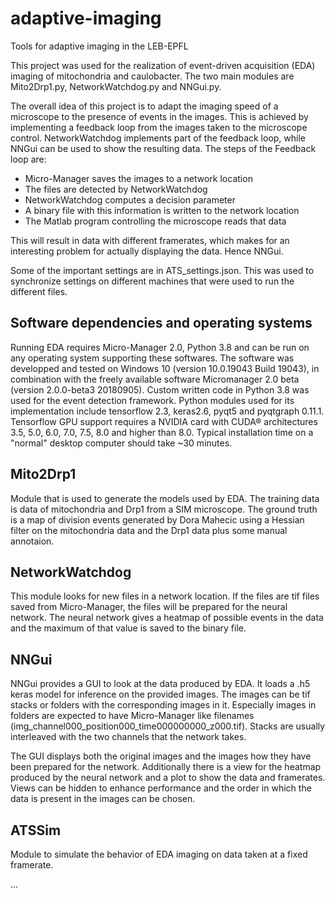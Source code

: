 # adaptive-imaging
Tools for adaptive imaging in the LEB-EPFL

This project was used for the realization of event-driven acquisition (EDA) imaging of mitochondria and caulobacter. The two main modules are Mito2Drp1.py, NetworkWatchdog.py and NNGui.py.

The overall idea of this project is to adapt the imaging speed of a microscope to the presence of events in the images. This is achieved by implementing a feedback loop from the images taken to the microscope control. NetworkWatchdog implements part of the feedback loop, while NNGui can be used to show the resulting data. The steps of the Feedback loop are:
* Micro-Manager saves the images to a network location
* The files are detected by NetworkWatchdog
* NetworkWatchdog computes a decision parameter
* A binary file with this information is written to the network location
* The Matlab program controlling the microscope reads that data

This will result in data with different framerates, which makes for an interesting problem for actually displaying the data. Hence NNGui.

Some of the important settings are in ATS_settings.json. This was used to synchronize settings on different machines that were used to run the different files.

## Software dependencies and operating systems
Running EDA requires Micro-Manager 2.0, Python 3.8 and can be run on any operating system supporting these softwares.
The software was developped and tested on Windows 10 (version 10.0.19043 Build 19043), in combination with the freely available software Micromanager 2.0 beta (version 2.0.0-beta3 20180905). Custom written code in Python 3.8 was used for the event detection framework. Python modules used for its implementation include tensorflow 2.3, keras2.6, pyqt5 and pyqtgraph 0.11.1.
Tensorflow GPU support requires a NVIDIA card with CUDA® architectures 3.5, 5.0, 6.0, 7.0, 7.5, 8.0 and higher than 8.0.
Typical installation time on a "normal" desktop computer should take ~30 minutes. 

## Mito2Drp1
Module that is used to generate the models used by EDA. The training data is data of mitochondria and Drp1 from a SIM microscope. The ground truth is a map of division events generated by Dora Mahecic using a Hessian filter on the mitochondria data and the Drp1 data plus some manual annotaion.

## NetworkWatchdog
This module looks for new files in a network location. If the files are tif files saved from Micro-Manager, the files will be prepared for the neural network. The neural network gives a heatmap of possible events in the data and the maximum of that value is saved to the binary file.

## NNGui
NNGui provides a GUI to look at the data produced by EDA. It loads a .h5 keras model for inference on the provided images. The images can be tif stacks or folders with the corresponding images in it. Especially images in folders are expected to have Micro-Manager like filenames (img_channel000_position000_time000000000_z000.tif). Stacks are usually interleaved with the two channels that the network takes.

The GUI displays both the original images and the images how they have been prepared for the network. Additionally there is a view for the heatmap produced by the neural network and a plot to show the data and framerates. Views can be hidden to enhance performance and the order in which the data is present in the images can be chosen.

## ATSSim
Module to simulate the behavior of EDA imaging on data taken at a fixed framerate.




...
